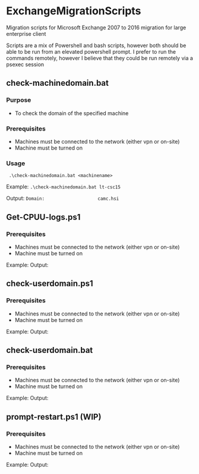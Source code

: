 # ExchangeMigrationScripts
Migration scripts for Microsoft Exchange 2007 to 2016 migration for large enterprise client

Scripts are a mix of Powershell and bash scripts, however both should be able to be run from an elevated powershell prompt. I prefer to run the commands remotely, however I believe that they could be run remotely via a psexec session

## check-machinedomain.bat
### Purpose
- To check the domain of the specified machine
### Prerequisites 
- Machines must be connected to the network (either vpn or on-site)
- Machine must be turned on
### Usage
` .\check-machinedomain.bat <machinename>`

Example: `.\check-machinedomain.bat lt-csc15`

Output: `Domain:                    camc.hsi`

## Get-CPUU-logs.ps1
### Prerequisites 
- Machines must be connected to the network (either vpn or on-site)
- Machine must be turned on

Example:
Output: 

## check-userdomain.ps1
### Prerequisites 
- Machines must be connected to the network (either vpn or on-site)
- Machine must be turned on

Example:
Output: 

## check-userdomain.bat
### Prerequisites 
- Machines must be connected to the network (either vpn or on-site)
- Machine must be turned on

Example:
Output:

## prompt-restart.ps1 (WIP)
### Prerequisites 
- Machines must be connected to the network (either vpn or on-site)
- Machine must be turned on

Example: 
Output: 
